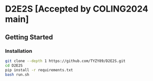# D2E2S [Accepted by COLING2024 main]

## Getting Started

### Installation

```bash
git clone --depth 1 https://github.com/TYZY89/D2E2S.git
cd D2E2S
pip install -r requirements.txt
bash run.sh
```
